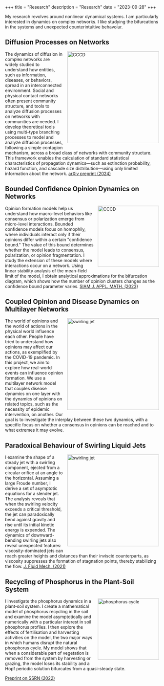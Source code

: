 +++
title = "Research"
description = "Research"
date = "2023-09-28"
+++


My research revolves around nonlinear dynamical systems. I am particularly interested in dynamics on complex networks. I like studying the bifurcations in the systems and unexpected counterintuitive behavoiur.

## Diffusion Processes on Networks

<img src="/images/CCCD.png" style="float: right; margin: 0 0 1em 1em; width: 300px;" alt="CCCD">

The dynamics of diffusion in complex networks are widely studied to understand how entities, such as information, diseases, or behaviors, spread in an interconnected environment. Social and physical contact networks often present community structure, and tools to analyze diffusion processes on networks with communities are needed. I develop theoretical tools using multi-type branching processes to model and analyze diffusion processes, following a simple contagion mechanism, across a broad class of networks with community structure.
This framework enables the calculation of standard statistical characteristics of propagation dynamics—such as extinction probability, hazard function, and cascade size distribution—using only limited information about the network. [arXiv preprint (2024)](https://arxiv.org/pdf/2408.04456)

## Bounded Confidence Opinion Dynamics on Networks

<img src="/images/opinions_on_network.png" style="float: right; margin: 0 0 1em 1em; width: 200px;" alt="CCCD">

Opinion formation models help us understand how macro-level behaviors like consensus or polarization emerge from micro-level interactions. Bounded confidence models focus on homophily, where individuals interact only if their opinions differ within a certain "confidence bound." The value of this bound determines whether the model leads to consensus, polarization, or opinion fragmentation.
I study the extension of these models where interactions occur on a network. Using linear stability analysis of the mean-field limit of the model, I obtain analytical approximations for the bifurcation diagram, which shows how the number of opinion clusters changes as the confidence bound parameter varies. [SIAM J. APPL. MATH. (2023)](https://epubs.siam.org/doi/pdf/10.1137/22M1499765)


## Coupled Opinion and Disease Dynamics on Multilayer Networks

<img src="/images/InfoEpiDiagram.pdf" style="float: right; margin: 0 0 1em 1em; width: 300px;" alt="swirling jet">

The world of opinions and the world of actions in the physical world influence each other. People have tried to understand how opinions may affect our actions, as exemplified by the COVID-19 pandemic.
In this project, we aim to explore how real-world events can influence opinion formation. We use a multilayer network model that couples disease dynamics on one layer with the dynamics of opinions on related topics, such as the necessity of epidemic intervention, on another. Our goal is to investigate the interplay between these two dynamics, with a specific focus on whether a consensus in opinions can be reached and to what extremes it may evolve.

## Paradoxical Behaviour of Swirling Liquid Jets

<img src="/images/swirling_jet.png" style="float: right; margin: 0 0 1em 1em; width: 300px;" alt="swirling jet">

I examine the shape of a steady jet with a swirling component, ejected from a circular orifice at an angle to the horizontal. Assuming a large Froude number, I derive a set of asymptotic equations for a slender jet. The analysis reveals that when the swirling velocity exceeds a critical threshold, the jet can paradoxically bend against gravity and rise until its initial kinetic energy is expended. The dynamics of downward-bending swirling jets also reveal unexpected features: viscosity-dominated jets can reach greater heights and distances than their inviscid counterparts, as viscosity suppresses the formation of stagnation points, thereby stabilizing the flow. [J. Fluid Mech. (2021)](https://www.cambridge.org/core/services/aop-cambridge-core/content/view/6A990519B62E6F480D40C7D9A157E420/S0022112021006649a.pdf/paradoxical_predictions_of_swirling_jets.pdf)


## Recycling of Phosphorus in the Plant-Soil System

<img src="/images/P_cycle-2.png" style="float: right; margin: 0 0 1em 1em; width: 200px;" alt="phosphorus cycle">

I investigate the phosphorus dynamics in a plant-soil system. I create a mathematical model of phosphorus recycling in the soil and examine the model asymptotically and numerically with a particular interest in soil phosphorus profiles. I then explore the effects of fertilisation and harvesting activities on the model, the two major ways in which humans disrupt the natural phosphorus cycle. My model shows that when a considerable part of vegetation is removed from the system by harvesting or grazing, the model loses its stability and a Hopf periodic solution bifurcates from a quasi-steady state.

[Preprint on SSRN (2022)](https://papers.ssrn.com/sol3/papers.cfm?abstract_id=4175674)
